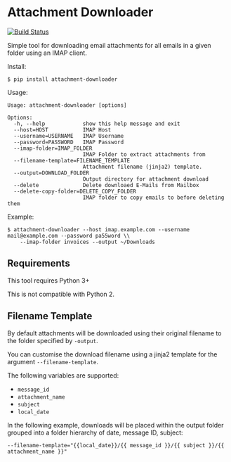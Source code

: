 # Attachment Downloader
[![Build Status](https://travis-ci.org/jamesridgway/attachment-downloader.svg?branch=master)](https://travis-ci.org/jamesridgway/attachment-downloader)

Simple tool for downloading email attachments for all emails in a given folder using an IMAP client.

Install:

    $ pip install attachment-downloader

Usage:

    Usage: attachment-downloader [options]

    Options:
      -h, --help            show this help message and exit
      --host=HOST           IMAP Host
      --username=USERNAME   IMAP Username
      --password=PASSWORD   IMAP Password
      --imap-folder=IMAP_FOLDER
                            IMAP Folder to extract attachments from
      --filename-template=FILENAME_TEMPLATE
                            Attachment filename (jinja2) template.
      --output=DOWNLOAD_FOLDER
                            Output directory for attachment download
      --delete              Delete downloaed E-Mails from Mailbox
      --delete-copy-folder=DELETE_COPY_FOLDER
                            IMAP folder to copy emails to before deleting them
Example:

    $ attachment-downloader --host imap.example.com --username mail@example.com --password pa55word \\
        --imap-folder invoices --output ~/Downloads

## Requirements
This tool requires Python 3+

This is not compatible with Python 2.

## Filename Template
By default attachments will be downloaded using their original filename to the folder specified by `-output`.

You can customise the download filename using a jinja2 template for the argument `--filename-template`.

The following variables are supported:
* `message_id`
* `attachment_name`
* `subject`
* `local_date`

In the following example, downloads will be placed within the output folder grouped into a folder hierarchy of date, message ID, subject:

    --filename-template="{{local_date}}/{{ message_id }}/{{ subject }}/{{ attachment_name }}"
